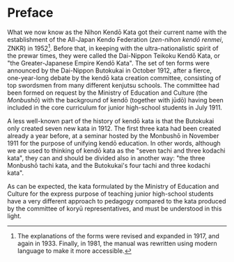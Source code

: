 # Preface
What we now know as the Nihon Kendō Kata got their current name with the establishment of the All-Japan Kendo Federation (*zen-nihon kendō renmei*, ZNKR) in 1952[^1]. Before that, in keeping with the ultra-nationalistic spirit of the prewar times, they were called the Dai-Nippon Teikoku Kendō Kata, or "the Greater-Japanese Empire Kendō Kata". The set of ten forms were announced by the Dai-Nippon Butokukai in October 1912, after a fierce, one-year-long debate by the kendō kata creation committee, consisting of top swordsmen from many different kenjutsu schools. The committee had been formed on request by the Ministry of Education and Culture (the *Monbushō*) with the background of kendō (together with jūdō) having been included in the core curriculum for junior high-school students in July 1911.

A less well-known part of the history of kendō kata is that the Butokukai only created seven new kata in 1912. The first three kata had been created already a year before, at a seminar hosted by the Monbushō in November 1911 for the purpose of unifying kendō education. In other words, although we are used to thinking of kendō kata as the "seven tachi and three kodachi kata", they can and should be divided also in another way: "the three Monbushō tachi kata, and the Butokukai's four tachi and three kodachi kata".

As can be expected, the kata formulated by the Ministry of Education and Culture for the express purpose of teaching junior high-school students have a very different approach to pedagogy compared to the kata produced by the committee of koryū representatives, and must be understood in this light.


[^1]: The explanations of the forms were revised and expanded in 1917, and again in 1933. Finally, in 1981, the manual was rewritten using modern language to make it more accessible.
